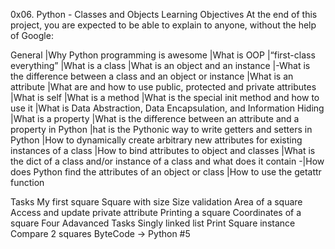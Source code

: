 0x06. Python - Classes and Objects
Learning Objectives
At the end of this project, you are expected to be able to explain to anyone, without the help of Google:

General
|Why Python programming is awesome |What is OOP |“first-class everything” |What is a class |What is an object and an instance |-What is the difference between a class and an object or instance |What is an attribute |What are and how to use public, protected and private attributes |What is self |What is a method |What is the special init method and how to use it |What is Data Abstraction, Data Encapsulation, and Information Hiding |What is a property |What is the difference between an attribute and a property in Python |hat is the Pythonic way to write getters and setters in Python |How to dynamically create arbitrary new attributes for existing instances of a class |How to bind attributes to object and classes |What is the dict of a class and/or instance of a class and what does it contain -|How does Python find the attributes of an object or class |How to use the getattr function

Tasks
My first square
Square with size
Size validation
Area of a square
Access and update private attribute
Printing a square
Coordinates of a square
Four Adavanced Tasks
Singly linked list
Print Square instance
Compare 2 squares
ByteCode -> Python #5
